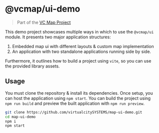 # @vcmap/ui-demo
> Part of the [VC Map Project](https://github.com/virtualcitySYSTEMS/map-ui)

This demo project showcases multiple ways in which to use the `@vcmap/ui` module.
It presents two major application structures:

1. Embedded map ui with different layouts & custom map implementation
2. An application with two standalone applications running side by side.

Furthermore, it outlines how to build a project using `vite`, so you can use the provided library
assets.

## Usage
You must clone the repository & install its dependencies. Once setup, you can 
host the application using `npm start`. You can build the project using `npm run build` and
preview the built application with `npm run preview`.

```bash
git clone https://github.com/virtualcitySYSTEMS/map-ui-demo.git
cd map-ui-demo
npm i
npm start
```
